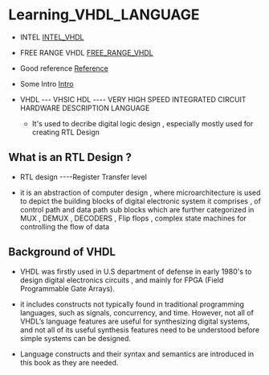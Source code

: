 # Learning_VHDL_LANGUAGE


   - INTEL
        [INTEL_VHDL](https://www.bing.com/videos/riverview/relatedvideo?&q=basic+of+vhdl+intel&&mid=0560627AA878FB5007350560627AA878FB500735&&FORM=VRDGAR)
 
   - FREE RANGE VHDL
      [FREE_RANGE_VHDL](https://faculty-web.msoe.edu/johnsontimoj/EE3921/files3921/Book_FreeRangeVHDL.pdf)
  
   - Good reference
   [Reference](https://ics.uci.edu/~jmoorkan/vhdlref/)
     
   - Some Intro
     [Intro](https://www.synthworks.com/papers/vhdl_math_tricks_mapld_2003.pdf)

   

- VHDL ---    VHSIC HDL ---- VERY HIGH SPEED INTEGRATED CIRCUIT HARDWARE DESCRIPTION LANGUAGE

   - It's used to decribe digital logic design , especially mostly used for creating RTL Design 

   
## What is an RTL Design ?

-  RTL design ----Register Transfer level

-  it is an abstraction of computer design , where microarchitecture is used to 
   depict the building blocks of digital electronic system it comprises , of control path and data path sub blocks 
   which are further categorized in MUX , DEMUX  , DECODERS , Flip flops ,
   complex state machines for controlling the flow of data 



## Background of VHDL 

- VHDL was firstly used in U.S department of defense in early 1980's to design digital electronics circuits ,
   and mainly for FPGA (Field Programmable Gate Arrays).

- it includes constructs not typically found in traditional
  programming languages, such as signals, concurrency, and time.
  However, not all of VHDL’s language features are useful for synthesizing digital
  systems, and not all of its useful synthesis features need to be understood before
  simple systems can be designed.

- Language constructs and their syntax and semantics
  are introduced in this book as they are needed.
